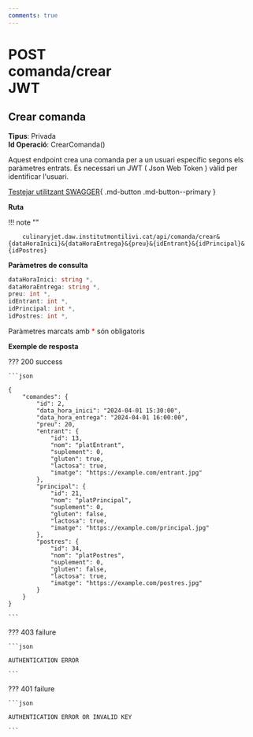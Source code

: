 ```yaml
---
comments: true
---
```


# <div class="inline-flex"><div class="badge post">POST</div>comanda/crear<div class="badge" title="Requereix JWT">JWT</div></div>

## Crear comanda

**Tipus**: Privada
<br>
**Id Operació**: CrearComanda()

Aquest endpoint crea una comanda per a un usuari específic segons els paràmetres entrats.
És necessari un JWT ( Json Web Token ) vàlid per identificar l'usuari.

[Testejar utilitzant SWAGGER](../../playground.md){ .md-button .md-button--primary }

**Ruta**

!!! note ""

        culinaryjet.daw.institutmontilivi.cat/api/comanda/crear&{dataHoraInici}&{dataHoraEntrega}&{preu}&{idEntrant}&{idPrincipal}&{idPostres}

**Paràmetres de consulta**

```c#
dataHoraInici: string *,
dataHoraEntrega: string *,
preu: int *,
idEntrant: int *,
idPrincipal: int *,
idPostres: int *,
```

Paràmetres marcats amb <span style="color: red">\*</span> són obligatoris

**Exemple de resposta**

??? 200 success

    ```json

    {
        "comandes": {
            "id": 2,
            "data_hora_inici": "2024-04-01 15:30:00",
            "data_hora_entrega": "2024-04-01 16:00:00",
            "preu": 20,
            "entrant": {
                "id": 13,
                "nom": "platEntrant",
                "suplement": 0,
                "gluten": true,
                "lactosa": true,
                "imatge": "https://example.com/entrant.jpg"
            },
            "principal": {
                "id": 21,
                "nom": "platPrincipal",
                "suplement": 0,
                "gluten": false,
                "lactosa": true,
                "imatge": "https://example.com/principal.jpg"
            },
            "postres": {
                "id": 34,
                "nom": "platPostres",
                "suplement": 0,
                "gluten": false,
                "lactosa": true,
                "imatge": "https://example.com/postres.jpg"
            }
        }
    }

    ```

??? 403 failure

    ```json

    AUTHENTICATION ERROR

    ```

??? 401 failure

    ```json

    AUTHENTICATION ERROR OR INVALID KEY

    ```
